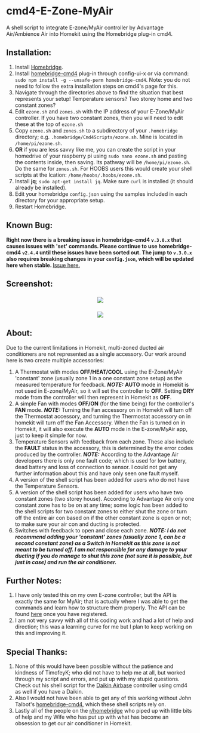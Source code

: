 # cmd4-E-Zone-MyAir
A shell script to integrate E-zone/MyAir controller by Advantage Air/Ambience Air into Homekit using the Homebridge plug-in cmd4.

## Installation:
1. Install [Homebridge](https://github.com/nfarina/homebridge).
2. Install [homebridge-cmd4](https://github.com/ztalbot2000/homebridge-cmd4) plug-in through config-ui-x or via command: `sudo npm install -g --unsafe-perm homebridge-cmd4`. Note: you do not need to follow the extra installation steps on cmd4's page for this.
3. Navigate through the directories above to find the situation that best represents your setup! Temperature sensors? Two storey home and two constant zones?
4. Edit `ezone.sh` and `zones.sh` with the IP address of your E-Zone/MyAir controller. If you have two constant zones, then you will need to edit these at the top of `ezone.sh`
5. Copy `ezone.sh` and `zones.sh` to a subdirectory of your `.homebridge` directory; e.g. `.homebridge/Cmd4Scripts/ezone.sh`. Mine is located in `/home/pi/ezone.sh`. 
6. <B>OR</B> if you are less savvy like me, you can create the script in your homedrive of your raspberry pi using `sudo nano ezone.sh` and pasting the contents inside, then saving. Its pathway will be `/home/pi/ezone.sh`. Do the same for `zones.sh`. For HOOBS users this would create your shell scripts at the lcation: `/home/hoobs/.hoobs/ezone.sh`.
7. Install <B>jq</B>; `sudo apt-get install jq`. Make sure `curl` is installed (it should already be installed).
8. Edit your homebridge `config.json` using the samples included in each directory for your appropriate setup.
9. Restart Homebridge.

## Known Bug:
<B>Right now there is a breaking issue in homebridge-cmd4 `v.3.0.x` that causes issues with 'set' commands. Please continue to use homebridge-cmd4 `v2.4.4` until these issues have been sorted out. The jump to `v.3.0.x` also requires breaking changes in your `config.json`, which will be updated here when stable. </B> [Issue here.](https://github.com/ztalbot2000/homebridge-cmd4/issues/76)

## Screenshot:
<h3 align="center">
  <img src="https://github.com/mitch7391/cmd4-E-Zone-MyAir/blob/beta/Screenshots/Ezone.png">
</h3>

<h3 align="center">
  <img src="https://github.com/mitch7391/cmd4-E-Zone-MyAir/blob/beta/Screenshots/Ezone2.png">
</h3>

## About:
Due to the current limitations in Homekit, multi-zoned ducted air conditioners are not represented as a single accessory. Our work around here is two create multiple accessories:
1. A Thermostat with modes <B>OFF/HEAT/COOL</B> using the E-Zone/MyAir 'constant' zone (usually zone 1 in a one constant zone setup) as the measured temperature for feedback. <B><I>NOTE:</B></I> <B>AUTO</B> mode in Homekit is not used in E-zone/MyAir, so it will set the controller to <B>OFF</B>. Setting <B>DRY</B> mode from the controller will then represent in Homekit as <B>OFF</B>. 
2. A simple Fan with modes <B>OFF/ON</B> (for the time being) for the controller's <B>FAN</B> mode. <B><I>NOTE:</B></I> Turning the Fan accessory on in Homekit will turn off the Thermostat accessory, and turning the Thermostat accessory on in homekit will turn off the Fan Accessory. When the Fan is turned on in Homekit, it will also execute the <B>AUTO</B> mode in the E-zone/MyAir app, just to keep it simple for now.
3. Temperature Sensors with feedback from each zone. These also include the <B>FAULT</B> status in the accessory, this is determined by the error codes produced by the controller. <B><I>NOTE:</B></I> According to the Advantage Air developers there is only one fault code; which is used for low battery, dead battery and loss of connection to sensor. I could not get any further information about this and have only seen one fault myself.
4. A version of the shell script has been added for users who do not have the Temperature Sensors.
5. A version of the shell script has been added for users who have two constant zones (two storey house). According to Advantage Air only one constant zone has to be on at any time; some logic has been added to the shell scripts for two constant zones to either shut the zone or turn off the entire air con based on if the other constant zone is open or not; to make sure your air con and ducting is protected.
6. Switches with feedback to open and close each zone. <B><I>NOTE: I do not recommend adding your 'constant' zones (usually zone 1, can be a second constant zone) as a Switch in Homekit as this zone is not meant to be turned off. I am not responsible for any damage to your ducting if you do manage to shut this zone (not sure it is possible, but just in case) and run the air conditioner.</B></I>

## Further Notes:
1. I have only tested this on my own E-zone controller, but the API is exactly the same for MyAir; that is actually where I was able to get the commands and learn how to structure them properly. The API can be found [here](http://advantageair.proboards.com/) once you have registered.
2. I am not very savvy with all of this coding work and had a lot of help and direction; this was a learning curve for me but I plan to keep working on this and improving it.

## Special Thanks:
1. None of this would have been possible without the patience and kindness of TimofeyK; who did not have to help me at all, but worked through my script and errors, and put up with my stupid questions. Check out his shell script for the [Daikin Airbase](https://github.com/TimofeyK/cmd4-Daikin-Airbase) controller using cmd4 as well if you have a Daikin.
2. Also I would not have been able to get any of this working without John Talbot's [homebridge-cmd4](https://github.com/ztalbot2000/homebridge-cmd4), which these shell scripts rely on.
3. Lastly all of the people on the [r/homebridge](https://www.reddit.com/r/homebridge/) who piped up with little bits of help and my Wife who has put up with what has become an obsession to get our air conditioner in Homekit.
